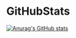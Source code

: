 # GitHubStats
[![Anurag's GitHub stats](https://github-readme-stats.vercel.app/api?username=Zaragan)](https://github.com/anuraghazra/github-readme-stats)
